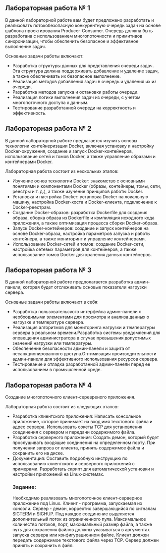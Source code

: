 ## Лабораторная работа № 1

  В данной лабораторной работе вам будет предложено разработать и реализовать потокобезопасную конкурентную очередь задач на основе шаблона проектирования Producer-Consumer. 
Очередь должна быть разработана с использованием многопоточности и примитивов синхронизации, чтобы обеспечить безопасное и эффективное выполнение задач.

Основные задачи работы включают:
  * Разработка структуры данных для представления очереди задач. Эта структура должна поддерживать добавление и удаление задач, а также обеспечивать их безопасное выполнение.
  * Реализация методов добавления задач в очередь и удаления их из очереди.
  * Разработка методов запуска и остановки работы очереди.
  * Реализация логики выполнения задач из очереди, с учетом многопоточного доступа к данным.
  * Тестирование разработанной очереди на корректность и эффективность.

## Лабораторная работа № 2
В данной лабораторной работе предлагается изучить основы технологии контейнеризации Docker, включая установку и настройку Docker-окружения, создание и запуск Docker-контейнеров, использование сетей и томов Docker, а также управление образами и контейнерами Docker.

Лабораторная работа состоит из нескольких этапов:
 * Изучение основ технологии Docker: знакомство с основными понятиями и компонентами Docker (образы, контейнеры, томы, сети, реестры и т. д.), а также изучение принципов работы Docker.
 * Установка и настройка Docker: установка Docker на локальную машину, настройка Docker-хоста и Docker-клиента, подключение к Docker-реестрам.
 * Создание Docker-образов: разработка Dockerfile для создания образа, сборка образа из Dockerfile и компиляция исходного кода приложения, а также оптимизация процесса сборки Docker-образа.
 * Запуск Docker-контейнеров: создание и запуск контейнеров на основе Docker-образа, настройка параметров запуска и работы контейнера, а также мониторинг и управление контейнерами.
 * Использование Docker-сетей и томов: создание Docker-сети, настройка сетевых параметров для контейнеров, а также использование томов Docker для хранения данных контейнеров.

## Лабораторная работа № 3
В данной лабораторной работе предполагается разработка админ-панели, которая будет отслеживать основые показатели нагрузки сервера.

Основные задачи работы включают в себя:
  * Разработка пользовательского интерфейса админ-панели с необходимыми элементами для просмотра и анализа данных о нагрузке и температуре сервера.
  * Реализация алгоритмов для мониторинга нагрузки и температуры сервера в реальном времени.Разработка системы уведомлений для оповещения администратора в случае превышения допустимых значений нагрузки или температуры.
  * Обеспечение безопасности админ-панели и защита от несанкционированного доступа.Оптимизация производительности админ-панели для эффективного использования ресурсов сервера.
  * Тестирование и отладка разработанной админ-панели перед ее использованием в промышленной среде.

## Лабораторная работа № 4
  Создание многопоточного клиент-серевреного приложения.
  
  Лабораторная работа состоит из следующих этапов:

  * Разработка клиентского приложения: Написать консольное приложение, которое принимает на вход имя текстового файла и адрес сервера. Использовать сокеты TCP для установления соединения с сервером и передачи содержимого файла.
  * Разработка серверного приложения: Создать демон, который будет прослушивать входящие соединения на определенном порту.
    При получении запроса от клиента, принять содержимое файла и сохранить его на диске.
  * Документация:
    Составить подробную инструкцию по использованию клиентского и серверного приложений с примерами.
    Разработать скрипт для автоматической установки и настройки приложений на Linux-системах.
    ### Задание:
    Необходимо реализовать многопоточное клиент-серверное приложение под Linux.
      Клиент - программа, запускаемая из консоли.
      Сервер - демон, корректно завершающийся по сигналам SIGTERM и SIGHUP. Под каждое соединение выделяется дополнительный поток из ограниченного пула.
      Максимальное количество потоков, порт, максимальный размер файла, а также путь для сохранения файлов должны указываться в аргументах запуска сервера или конфигурационном файле.
      Клиент должен передать содержимое текстового файла через TCP.
      Сервер должен принять и сохранить в файл.


